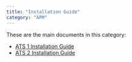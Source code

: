 ```yaml
---
title: "Installation Guide"
category: "APM"
---
```


These are the main documents in this category:

* [ATS 1 Installation Guide](ig-1/installation-1)
* [ATS 2 Installation Guide](ig-2/installation-2)
